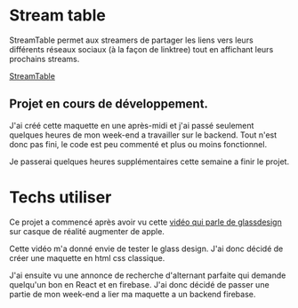 # Stream table

StreamTable permet aux streamers de partager les liens vers leurs différents réseaux sociaux (à la façon de linktree) tout en affichant leurs prochains streams.

[StreamTable](https://streamtable.kiliangui.fr/)

## Projet en cours de développement.

J'ai créé cette maquette en une après-midi et j'ai passé seulement quelques heures de mon week-end a travailler sur le backend. Tout n'est donc pas fini, le code est peu commenté et plus ou moins fonctionnel.

Je passerai quelques heures supplémentaires cette semaine a finir le projet.

# Techs utiliser

Ce projet a commencé après avoir vu cette [vidéo qui parle de glassdesign](https://www.youtube.com/watch?v=St05pqdSdJ0) sur casque de réalité augmenter de apple.

Cette vidéo m'a donné envie de tester le glass design. J'ai donc décidé de créer une maquette en html css classique.

J'ai ensuite vu une annonce de recherche d'alternant parfaite qui demande quelqu'un bon en React et en firebase. J'ai donc décidé de passer une partie de mon week-end a lier ma maquette a un backend firebase.

